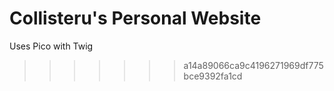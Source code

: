 # Collisteru's Personal Website

Uses Pico with Twig
>>>>>>> a14a89066ca9c4196271969df775bce9392fa1cd

